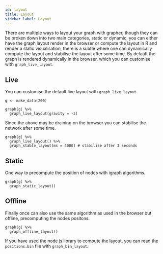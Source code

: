 ```yaml
---
id: layout
title: Layout
sidebar_label: Layout
---
```


There are multiple ways to layout your graph with <span
class="brand">grapher</span>, though they can be broken down into two
main categories, static or dynamic, you can either have the graph layout
render in the browser or compute the layout in R and render a static
visualisation, there is a subtle where one can dynamically compute the
layout and stabilise the layout after some time. By default the graph is
rendered dynamically in the browser, which you can customise with
`graph_live_layout`.

Live
----

You can customise the default live layout with `graph_live_layout`.

    g <- make_data(200)

    graph(g) %>% 
      graph_live_layout(gravity = -3)

Since the above may be draining on the browser you can stabilise the
network after some time.

    graph(g) %>% 
      graph_live_layout() %>% 
      graph_stable_layout(ms = 4000) # stabilise after 3 seconds

Static
------

One way to precompute the position of nodes with igraph algorithms.

    graph(g) %>% 
      graph_static_layout() 

Offline
-------

Finally once can also use the same algorithm as used in the browser but
offline, precomputing the nodes positons.

    graph(g) %>% 
      graph_offline_layout() 

If you have used the node js library to compute the layout, you can read
the `positions.bin` file with `graph_bin_layout`.
